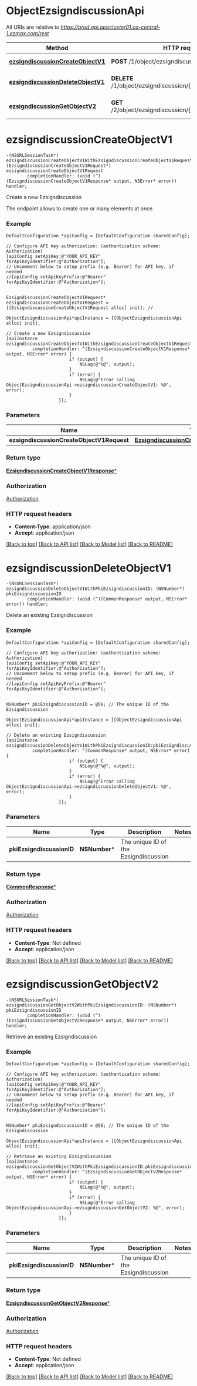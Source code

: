# ObjectEzsigndiscussionApi

All URIs are relative to *https://prod.api.appcluster01.ca-central-1.ezmax.com/rest*

Method | HTTP request | Description
------------- | ------------- | -------------
[**ezsigndiscussionCreateObjectV1**](ObjectEzsigndiscussionApi.md#ezsigndiscussioncreateobjectv1) | **POST** /1/object/ezsigndiscussion | Create a new Ezsigndiscussion
[**ezsigndiscussionDeleteObjectV1**](ObjectEzsigndiscussionApi.md#ezsigndiscussiondeleteobjectv1) | **DELETE** /1/object/ezsigndiscussion/{pkiEzsigndiscussionID} | Delete an existing Ezsigndiscussion
[**ezsigndiscussionGetObjectV2**](ObjectEzsigndiscussionApi.md#ezsigndiscussiongetobjectv2) | **GET** /2/object/ezsigndiscussion/{pkiEzsigndiscussionID} | Retrieve an existing Ezsigndiscussion


# **ezsigndiscussionCreateObjectV1**
```objc
-(NSURLSessionTask*) ezsigndiscussionCreateObjectV1WithEzsigndiscussionCreateObjectV1Request: (EzsigndiscussionCreateObjectV1Request*) ezsigndiscussionCreateObjectV1Request
        completionHandler: (void (^)(EzsigndiscussionCreateObjectV1Response* output, NSError* error)) handler;
```

Create a new Ezsigndiscussion

The endpoint allows to create one or many elements at once.

### Example
```objc
DefaultConfiguration *apiConfig = [DefaultConfiguration sharedConfig];

// Configure API key authorization: (authentication scheme: Authorization)
[apiConfig setApiKey:@"YOUR_API_KEY" forApiKeyIdentifier:@"Authorization"];
// Uncomment below to setup prefix (e.g. Bearer) for API key, if needed
//[apiConfig setApiKeyPrefix:@"Bearer" forApiKeyIdentifier:@"Authorization"];


EzsigndiscussionCreateObjectV1Request* ezsigndiscussionCreateObjectV1Request = [[EzsigndiscussionCreateObjectV1Request alloc] init]; // 

ObjectEzsigndiscussionApi*apiInstance = [[ObjectEzsigndiscussionApi alloc] init];

// Create a new Ezsigndiscussion
[apiInstance ezsigndiscussionCreateObjectV1WithEzsigndiscussionCreateObjectV1Request:ezsigndiscussionCreateObjectV1Request
          completionHandler: ^(EzsigndiscussionCreateObjectV1Response* output, NSError* error) {
                        if (output) {
                            NSLog(@"%@", output);
                        }
                        if (error) {
                            NSLog(@"Error calling ObjectEzsigndiscussionApi->ezsigndiscussionCreateObjectV1: %@", error);
                        }
                    }];
```

### Parameters

Name | Type | Description  | Notes
------------- | ------------- | ------------- | -------------
 **ezsigndiscussionCreateObjectV1Request** | [**EzsigndiscussionCreateObjectV1Request***](EzsigndiscussionCreateObjectV1Request.md)|  | 

### Return type

[**EzsigndiscussionCreateObjectV1Response***](EzsigndiscussionCreateObjectV1Response.md)

### Authorization

[Authorization](../README.md#Authorization)

### HTTP request headers

 - **Content-Type**: application/json
 - **Accept**: application/json

[[Back to top]](#) [[Back to API list]](../README.md#documentation-for-api-endpoints) [[Back to Model list]](../README.md#documentation-for-models) [[Back to README]](../README.md)

# **ezsigndiscussionDeleteObjectV1**
```objc
-(NSURLSessionTask*) ezsigndiscussionDeleteObjectV1WithPkiEzsigndiscussionID: (NSNumber*) pkiEzsigndiscussionID
        completionHandler: (void (^)(CommonResponse* output, NSError* error)) handler;
```

Delete an existing Ezsigndiscussion



### Example
```objc
DefaultConfiguration *apiConfig = [DefaultConfiguration sharedConfig];

// Configure API key authorization: (authentication scheme: Authorization)
[apiConfig setApiKey:@"YOUR_API_KEY" forApiKeyIdentifier:@"Authorization"];
// Uncomment below to setup prefix (e.g. Bearer) for API key, if needed
//[apiConfig setApiKeyPrefix:@"Bearer" forApiKeyIdentifier:@"Authorization"];


NSNumber* pkiEzsigndiscussionID = @56; // The unique ID of the Ezsigndiscussion

ObjectEzsigndiscussionApi*apiInstance = [[ObjectEzsigndiscussionApi alloc] init];

// Delete an existing Ezsigndiscussion
[apiInstance ezsigndiscussionDeleteObjectV1WithPkiEzsigndiscussionID:pkiEzsigndiscussionID
          completionHandler: ^(CommonResponse* output, NSError* error) {
                        if (output) {
                            NSLog(@"%@", output);
                        }
                        if (error) {
                            NSLog(@"Error calling ObjectEzsigndiscussionApi->ezsigndiscussionDeleteObjectV1: %@", error);
                        }
                    }];
```

### Parameters

Name | Type | Description  | Notes
------------- | ------------- | ------------- | -------------
 **pkiEzsigndiscussionID** | **NSNumber***| The unique ID of the Ezsigndiscussion | 

### Return type

[**CommonResponse***](CommonResponse.md)

### Authorization

[Authorization](../README.md#Authorization)

### HTTP request headers

 - **Content-Type**: Not defined
 - **Accept**: application/json

[[Back to top]](#) [[Back to API list]](../README.md#documentation-for-api-endpoints) [[Back to Model list]](../README.md#documentation-for-models) [[Back to README]](../README.md)

# **ezsigndiscussionGetObjectV2**
```objc
-(NSURLSessionTask*) ezsigndiscussionGetObjectV2WithPkiEzsigndiscussionID: (NSNumber*) pkiEzsigndiscussionID
        completionHandler: (void (^)(EzsigndiscussionGetObjectV2Response* output, NSError* error)) handler;
```

Retrieve an existing Ezsigndiscussion



### Example
```objc
DefaultConfiguration *apiConfig = [DefaultConfiguration sharedConfig];

// Configure API key authorization: (authentication scheme: Authorization)
[apiConfig setApiKey:@"YOUR_API_KEY" forApiKeyIdentifier:@"Authorization"];
// Uncomment below to setup prefix (e.g. Bearer) for API key, if needed
//[apiConfig setApiKeyPrefix:@"Bearer" forApiKeyIdentifier:@"Authorization"];


NSNumber* pkiEzsigndiscussionID = @56; // The unique ID of the Ezsigndiscussion

ObjectEzsigndiscussionApi*apiInstance = [[ObjectEzsigndiscussionApi alloc] init];

// Retrieve an existing Ezsigndiscussion
[apiInstance ezsigndiscussionGetObjectV2WithPkiEzsigndiscussionID:pkiEzsigndiscussionID
          completionHandler: ^(EzsigndiscussionGetObjectV2Response* output, NSError* error) {
                        if (output) {
                            NSLog(@"%@", output);
                        }
                        if (error) {
                            NSLog(@"Error calling ObjectEzsigndiscussionApi->ezsigndiscussionGetObjectV2: %@", error);
                        }
                    }];
```

### Parameters

Name | Type | Description  | Notes
------------- | ------------- | ------------- | -------------
 **pkiEzsigndiscussionID** | **NSNumber***| The unique ID of the Ezsigndiscussion | 

### Return type

[**EzsigndiscussionGetObjectV2Response***](EzsigndiscussionGetObjectV2Response.md)

### Authorization

[Authorization](../README.md#Authorization)

### HTTP request headers

 - **Content-Type**: Not defined
 - **Accept**: application/json

[[Back to top]](#) [[Back to API list]](../README.md#documentation-for-api-endpoints) [[Back to Model list]](../README.md#documentation-for-models) [[Back to README]](../README.md)

